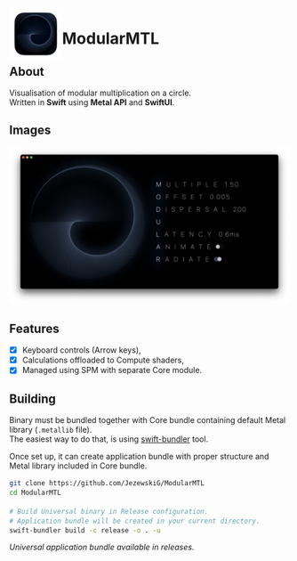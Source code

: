 <img align="left" width="95" height="95" src="Images/AppIcon.png">

# ModularMTL

## About
Visualisation of modular multiplication on a circle.  
Written in **Swift** using **Metal API** and **SwiftUI**.

## Images
![Prototype](Images/Preview.png)

## Features
- [x] Keyboard controls (Arrow keys),
- [x] Calculations offloaded to Compute shaders,
- [x] Managed using SPM with separate Core module. 

## Building
Binary must be bundled together with Core bundle containing default Metal library (`.metallib` file).  
The easiest way to do that, is using [swift-bundler](https://github.com/stackotter/swift-bundler) tool.  

Once set up, it can create application bundle with proper structure and Metal library included in Core bundle.

```sh
git clone https://github.com/JezewskiG/ModularMTL
cd ModularMTL

# Build Universal binary in Release configuration. 
# Application bundle will be created in your current directory.
swift-bundler build -c release -o . -u
```

*Universal application bundle available in releases.*
